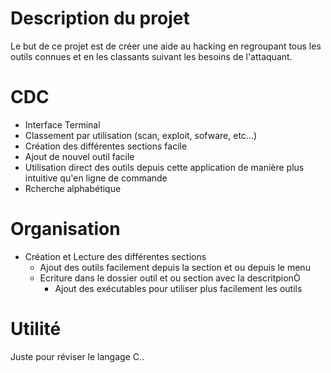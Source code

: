 # Description du projet

Le but de ce projet est de créer une aide au hacking en regroupant tous les outils connues et en les classants suivant les besoins de l'attaquant.

# CDC

- Interface Terminal
- Classement par utilisation (scan, exploit, sofware, etc...)
- Création des différentes sections facile
- Ajout de nouvel outil facile
- Utilisation direct des outils depuis cette application de manière plus intuitive qu'en ligne de commande
- Rcherche alphabétique

# Organisation

- Création et Lecture des différentes sections
    - Ajout des outils facilement depuis la section et ou depuis le menu
    - Ecriture dans le dossier outil et ou section avec la descritpionÒ
        - Ajout des exécutables pour utiliser plus facilement les outils

# Utilité

Juste pour réviser le langage C..